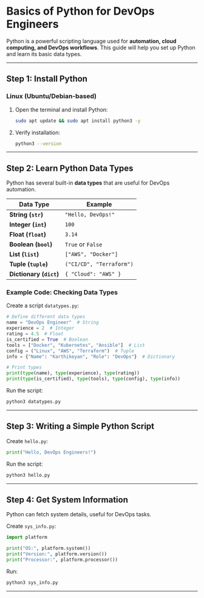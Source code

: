 # Basics of Python for DevOps Engineers  

Python is a powerful scripting language used for **automation, cloud computing, and DevOps workflows**. This guide will help you set up Python and learn its basic data types.  

---  

## Step 1: Install Python  
 

### Linux (Ubuntu/Debian-based)  
1. Open the terminal and install Python:  
   ```sh  
   sudo apt update && sudo apt install python3 -y  
   ```  
2. Verify installation:  
   ```sh  
   python3 --version  
   ```  
   

---  

## Step 2: Learn Python Data Types  

Python has several built-in **data types** that are useful for DevOps automation.  

| Data Type  | Example |  
|------------|---------|  
| **String (`str`)**  | `"Hello, DevOps!"` |  
| **Integer (`int`)** | `100` |  
| **Float (`float`)** | `3.14` |  
| **Boolean (`bool`)** | `True` or `False` |  
| **List (`list`)** | `["AWS", "Docker"]` |  
| **Tuple (`tuple`)** | `("CI/CD", "Terraform")` |  
| **Dictionary (`dict`)** | `{ "Cloud": "AWS" }` |  

### Example Code: Checking Data Types  
Create a script `datatypes.py`:  
```python  
# Define different data types  
name = "DevOps Engineer"  # String  
experience = 2  # Integer  
rating = 4.5  # Float  
is_certified = True  # Boolean  
tools = ["Docker", "Kubernetes", "Ansible"]  # List  
config = ("Linux", "AWS", "Terraform")  # Tuple  
info = {"Name": "Karthikeyan", "Role": "DevOps"}  # Dictionary  

# Print types  
print(type(name), type(experience), type(rating))  
print(type(is_certified), type(tools), type(config), type(info))  
```  
Run the script:  
```sh  
python3 datatypes.py  
```  

---  

## Step 3: Writing a Simple Python Script  

Create `hello.py`:  
```python  
print("Hello, DevOps Engineers!")  
```  
Run the script:  
```sh  
python3 hello.py  
```  

---  

## Step 4: Get System Information  
Python can fetch system details, useful for DevOps tasks.  

Create `sys_info.py`:  
```python  
import platform  

print("OS:", platform.system())  
print("Version:", platform.version())  
print("Processor:", platform.processor())  
```  
Run:  
```sh  
python3 sys_info.py  
```  

--- 
